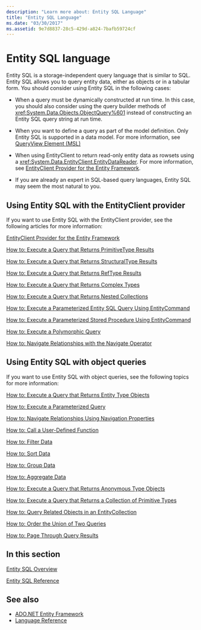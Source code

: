 ```yaml
---
description: "Learn more about: Entity SQL Language"
title: "Entity SQL Language"
ms.date: "03/30/2017"
ms.assetid: 9e7d8837-28c5-429d-a824-7bafb59724cf
---
```

# Entity SQL language

Entity SQL is a storage-independent query language that is similar to SQL. Entity SQL allows you to query entity data, either as objects or in a tabular form. You should consider using Entity SQL in the following cases:

- When a query must be dynamically constructed at run time. In this case, you should also consider using the query builder methods of <xref:System.Data.Objects.ObjectQuery%601> instead of constructing an Entity SQL query string at run time.

- When you want to define a query as part of the model definition. Only Entity SQL is supported in a data model. For more information, see [QueryView Element (MSL)](/ef/ef6/modeling/designer/advanced/edmx/msl-spec#queryview-element-msl)

- When using EntityClient to return read-only entity data as rowsets using a <xref:System.Data.EntityClient.EntityDataReader>. For more information, see [EntityClient Provider for the Entity Framework](../entityclient-provider-for-the-entity-framework.md).

- If you are already an expert in SQL-based query languages, Entity SQL may seem the most natural to you.

## Using Entity SQL with the EntityClient provider

 If you want to use Entity SQL with the EntityClient provider, see the following articles for more information:

 [EntityClient Provider for the Entity Framework](../entityclient-provider-for-the-entity-framework.md)

 [How to: Execute a Query that Returns PrimitiveType Results](../how-to-execute-a-query-that-returns-primitivetype-results.md)

 [How to: Execute a Query that Returns StructuralType Results](../how-to-execute-a-query-that-returns-structuraltype-results.md)

 [How to: Execute a Query that Returns RefType Results](../how-to-execute-a-query-that-returns-reftype-results.md)

 [How to: Execute a Query that Returns Complex Types](../how-to-execute-a-query-that-returns-complex-types.md)

 [How to: Execute a Query that Returns Nested Collections](../how-to-execute-a-query-that-returns-nested-collections.md)

 [How to: Execute a Parameterized Entity SQL Query Using EntityCommand](../how-to-execute-a-parameterized-entity-sql-query-using-entitycommand.md)

 [How to: Execute a Parameterized Stored Procedure Using EntityCommand](../how-to-execute-a-parameterized-stored-procedure-using-entitycommand.md)

 [How to: Execute a Polymorphic Query](../how-to-execute-a-polymorphic-query.md)

 [How to: Navigate Relationships with the Navigate Operator](../how-to-navigate-relationships-with-the-navigate-operator.md)

## Using Entity SQL with object queries

 If you want to use Entity SQL with object queries, see the following topics for more information:

 [How to: Execute a Query that Returns Entity Type Objects](/previous-versions/dotnet/netframework-4.0/bb738694(v=vs.100))

 [How to: Execute a Parameterized Query](/previous-versions/dotnet/netframework-4.0/bb738521(v=vs.100))

 [How to: Navigate Relationships Using Navigation Properties](/previous-versions/dotnet/netframework-4.0/bb896321(v=vs.100))

 [How to: Call a User-Defined Function](/previous-versions/dotnet/netframework-4.0/dd490951(v=vs.100))

 [How to: Filter Data](/previous-versions/dotnet/netframework-4.0/cc716755(v=vs.100))

 [How to: Sort Data](/previous-versions/dotnet/netframework-4.0/cc716784(v=vs.100))

 [How to: Group Data](/previous-versions/dotnet/netframework-4.0/bb896341(v=vs.100))

 [How to: Aggregate Data](/previous-versions/dotnet/netframework-4.0/cc716738(v=vs.100))

 [How to: Execute a Query that Returns Anonymous Type Objects](/previous-versions/dotnet/netframework-4.0/bb738512(v=vs.100))

 [How to: Execute a Query that Returns a Collection of Primitive Types](/previous-versions/dotnet/netframework-4.0/bb738451(v=vs.100))

 [How to: Query Related Objects in an EntityCollection](/previous-versions/dotnet/netframework-4.0/cc716708(v=vs.100))

 [How to: Order the Union of Two Queries](/previous-versions/dotnet/netframework-4.0/bb896299(v=vs.100))

 [How to: Page Through Query Results](/previous-versions/dotnet/netframework-4.0/bb738702(v=vs.100))

## In this section

 [Entity SQL Overview](entity-sql-overview.md)

 [Entity SQL Reference](entity-sql-reference.md)

## See also

- [ADO.NET Entity Framework](../index.md)
- [Language Reference](index.md)

